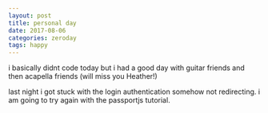 ```yaml
---
layout: post
title: personal day
date: 2017-08-06
categories: zeroday
tags: happy
---
```


i basically didnt code today but i had a good day with guitar friends and then acapella friends (will miss you Heather!)

last night i got stuck with the login authentication somehow not redirecting. i am going to try again with the passportjs tutorial.
